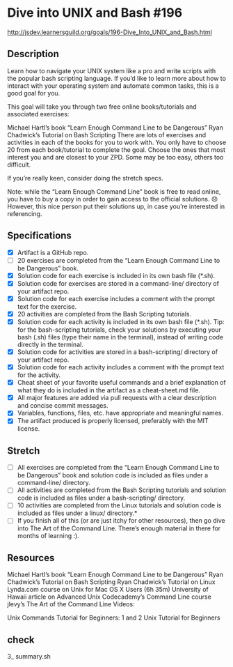 # Dive into UNIX and Bash \#196
http://jsdev.learnersguild.org/goals/196-Dive_Into_UNIX_and_Bash.html
## Description

Learn how to navigate your UNIX system like a pro and write scripts with the popular bash scripting language. If you’d like to learn more about how to interact with your operating system and automate common tasks, this is a good goal for you.

This goal will take you through two free online books/tutorials and associated exercises:

Michael Hartl’s book “Learn Enough Command Line to be Dangerous”
Ryan Chadwick’s Tutorial on Bash Scripting
There are lots of exercises and activities in each of the books for you to work with. You only have to choose 20 from each book/tutorial to complete the goal. Choose the ones that most interest you and are closest to your ZPD. Some may be too easy, others too difficult.

If you’re really keen, consider doing the stretch specs.

Note: while the “Learn Enough Command Line” book is free to read online, you have to buy a copy in order to gain access to the official solutions. 😞 However, this nice person put their solutions up, in case you’re interested in referencing.

## Specifications

- [x] Artifact is a GitHub repo.
- [ ] 20 exercises are completed from the “Learn Enough Command Line to be Dangerous” book.
- [x] Solution code for each exercise is included in its own bash file (\*.sh).
- [x] Solution code for exercises are stored in a command-line/ directory of your artifact repo.
- [x] Solution code for each exercise includes a comment with the prompt text for the exercise.
- [x] 20 activities are completed from the Bash Scripting tutorials.
- [x] Solution code for each activity is included in its own bash file (\*.sh).
Tip: for the bash-scripting tutorials, check your solutions by executing your bash (.sh) files (type their name in the terminal), instead of writing code directly in the terminal.
- [x] Solution code for activities are stored in a bash-scripting/ directory of your artifact repo.
- [x] Solution code for each activity includes a comment with the prompt text for the activity.
- [x] Cheat sheet of your favorite useful commands and a brief explanation of what they do is included in the artifact as a cheat-sheet.md file.
- [x] All major features are added via pull requests with a clear description and concise commit messages.
- [x] Variables, functions, files, etc. have appropriate and meaningful names.
- [x] The artifact produced is properly licensed, preferably with the MIT license.

## Stretch

- [ ] All exercises are completed from the “Learn Enough Command Line to be Dangerous” book and solution code is included as files under a command-line/ directory.
- [ ] All activities are completed from the Bash Scripting tutorials and solution code is included as files under a bash-scripting/ directory.
- [ ] 10 activities are completed from the Linux tutorials and solution code is included as files under a linux/ directory.*
- [ ] If you finish all of this (or are just itchy for other resources), then go dive into The Art of the Command Line. There’s enough material in there for months of learning :).

## Resources
Michael Hartl’s book “Learn Enough Command Line to be Dangerous”
Ryan Chadwick’s Tutorial on Bash Scripting
Ryan Chadwick’s Tutorial on Linux
Lynda.com course on Unix for Mac OS X Users (6h 35m)
University of Hawaii article on Advanced Unix
Codecademy’s Command Line course
jlevy’s The Art of the Command Line
Videos:

Unix Commands Tutorial for Beginners: 1 and 2
Unix Tutorial for Beginners

## check
3_ summary.sh
